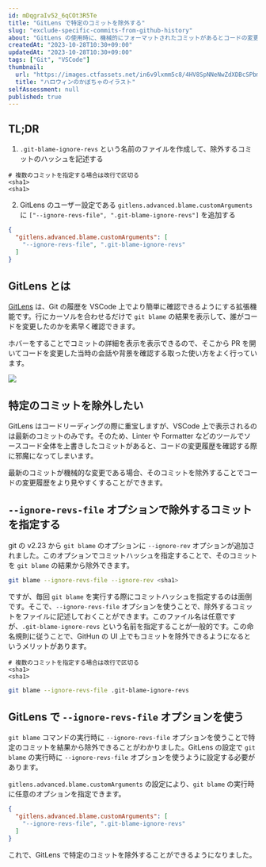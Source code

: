 ```yaml
---
id: mDqgraIv52_6qCOt3R5Te
title: "GitLens で特定のコミットを除外する"
slug: "exclude-specific-commits-from-github-history"
about: "GitLens の使用時に、機械的にフォーマットされたコミットがあるとコードの変更履歴を確認する際に邪魔になってしまいます。この記事では、GitLens で特定のコミットを除外する方法を紹介します。"
createdAt: "2023-10-28T10:30+09:00"
updatedAt: "2023-10-28T10:30+09:00"
tags: ["Git", "VSCode"]
thumbnail:
  url: "https://images.ctfassets.net/in6v9lxmm5c8/4HV8SpNNeNwZdXDBcSPbmW/8a66851f3c7748d7bb842ad5f3dad622/halloween_pumpkin_6455.png"
  title: "ハロウィンのかぼちゃのイラスト"
selfAssessment: null
published: true
---
```

## TL;DR

1. `.git-blame-ignore-revs` という名前のファイルを作成して、除外するコミットのハッシュを記述する

```sh:.git-blame-ignore-revs
# 複数のコミットを指定する場合は改行で区切る
<sha1>
<sha1>
```

2. GitLens のユーザー設定である `gitlens.advanced.blame.customArguments` に `["--ignore-revs-file", ".git-blame-ignore-revs"]` を追加する

```json:.vscode/settings.json
{
  "gitlens.advanced.blame.customArguments": [
    "--ignore-revs-file", ".git-blame-ignore-revs"
  ]
}
```

## GitLens とは

[GitLens](https://marketplace.visualstudio.com/items?itemName=eamodio.gitlens) は、Git の履歴を VSCode 上でより簡単に確認できるようにする拡張機能です。行にカーソルを合わせるだけで `git blame` の結果を表示して、誰がコードを変更したのかを素早く確認できます。

ホバーをすることでコミットの詳細を表示を表示できるので、そこから PR を開いてコードを変更した当時の会話や背景を確認する取った使い方をよく行っています。

![](https://raw.githubusercontent.com/gitkraken/vscode-gitlens/main/images/docs/hovers-current-line.png)

## 特定のコミットを除外したい

GitLens はコードリーディングの際に重宝しますが、VSCode 上で表示されるのは最新のコミットのみです。そのため、Linter や Formatter などのツールでソースコード全体を上書きしたコミットがあると、コードの変更履歴を確認する際に邪魔になってしまいます。

最新のコミットが機械的な変更である場合、そのコミットを除外することでコードの変更履歴をより見やすくすることができます。

## `--ignore-revs-file` オプションで除外するコミットを指定する

git の v2.23 から `git blame` のオプションに `--ignore-rev` オプションが追加されました。このオプションでコミットハッシュを指定することで、そのコミットを `git blame` の結果から除外できます。

```bash
git blame --ignore-revs-file --ignore-rev <sha1>
```

ですが、毎回 `git blame` を実行する際にコミットハッシュを指定するのは面倒です。そこで、`--ignore-revs-file` オプションを使うことで、除外するコミットをファイルに記述しておくことができます。このファイル名は任意ですが、`.git-blame-ignore-revs` という名前を指定することが一般的です。この命名規則に従うことで、GitHun の UI 上でもコミットを除外できるようになるというメリットがあります。

```sh:.git-blame-ignore-revs
# 複数のコミットを指定する場合は改行で区切る
<sha1>
<sha1>
```

```bash
git blame --ignore-revs-file .git-blame-ignore-revs
```

## GitLens で `--ignore-revs-file` オプションを使う

`git blame` コマンドの実行時に `--ignore-revs-file` オプションを使うことで特定のコミットを結果から除外できることがわかりました。GitLens の設定で `git blame` の実行時に `--ignore-revs-file` オプションを使うように設定する必要があります。

`gitlens.advanced.blame.customArguments` の設定により、`git blame` の実行時に任意のオプションを指定できます。

```json:.vscode/settings.json
{
  "gitlens.advanced.blame.customArguments": [
    "--ignore-revs-file", ".git-blame-ignore-revs"
  ]
}
```

これで、GitLens で特定のコミットを除外することができるようになりました。
